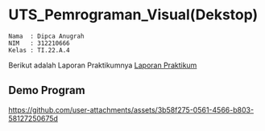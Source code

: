 # UTS_Pemrograman_Visual(Dekstop)
```
Nama  : Dipca Anugrah
NIM   : 312210666
Kelas : TI.22.A.4
```
Berikut adalah Laporan Praktikumnya [Laporan Praktikum](https://github.com/DipcaAnugrah/UTS_Pemrograman_Visual-dekstop-/blob/main/Laporan%20Praktikum.pdf)

## Demo Program
https://github.com/user-attachments/assets/3b58f275-0561-4566-b803-58127250675d
